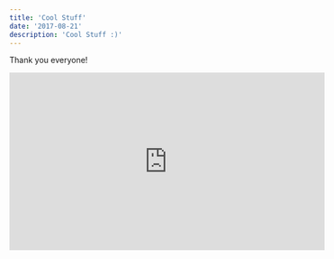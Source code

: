 ```yaml
---
title: 'Cool Stuff'
date: '2017-08-21'
description: 'Cool Stuff :)'
---
```


Thank you everyone!

<iframe width="560" height="315" src="https://www.youtube.com/embed/ftlvreFtA2A" frameborder="0" allow="accelerometer; autoplay; encrypted-media; gyroscope; picture-in-picture" allowfullscreen></iframe>
